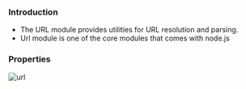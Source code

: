 ### Introduction

- The URL module provides utilities for URL resolution and parsing.
- Url module is one of the core modules that comes with node.js

### Properties
![url](../img/url.png)



